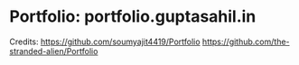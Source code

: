 # Portfolio: portfolio.guptasahil.in

Credits: 
https://github.com/soumyajit4419/Portfolio
https://github.com/the-stranded-alien/Portfolio